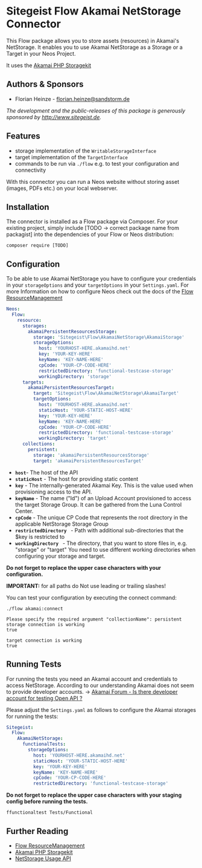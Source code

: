# Sitegeist Flow Akamai NetStorage Connector

This Flow package allows you to store assets (resources) in Akamai's NetStorage. It enables you to use Akamai NetStorage 
as a Storage or a Target in your Neos Project.

It uses the [Akamai PHP Storagekit](https://github.com/akamai/NetStorageKit-PHP)

## Authors & Sponsors

* Florian Heinze - florian.heinze@sandstorm.de

*The development and the public-releases of this package is generously sponsored by http://www.sitegeist.de.*

## Features

* storage implementation of the `WritableStorageInterface`
* target implementation of the `TargetInterface` 
* commands to be run via `./flow` e.g. to test your configuration and connectivity

With this connector you can run a Neos website without storing asset (images, PDFs etc.) on your local webserver.

## Installation

The connector is installed as a Flow package via Composer. For your existing project, simply include [TODO -> correct package name from packagist] 
into the dependencies of your Flow or Neos distribution:

`composer require [TODO]`

## Configuration

To be able to use Akamai NetStorage you have to configure your credentials in your `storageOptions` and your `targetOptions` 
in your `Settings.yaml`. For more Information on how to configure Neos check out the docs of the 
[Flow ResourceManagement](https://flowframework.readthedocs.io/en/stable/TheDefinitiveGuide/PartIII/ResourceManagement.html)

```yaml
Neos:
  Flow:
    resource:
      storages:
        akamaiPersistentResourcesStorage:
          storage: 'Sitegeist\Flow\AkamaiNetStorage\AkamaiStorage'
          storageOptions:
            host: 'YOURHOST-HERE.akamaihd.net'
            key: 'YOUR-KEY-HERE'
            keyName: 'KEY-NAME-HERE'
            cpCode: 'YOUR-CP-CODE-HERE'
            restrictedDirectory: 'functional-testcase-storage'
            workingDirectory: 'storage'
      targets:
        akamaiPersistentResourcesTarget:
          target: 'Sitegeist\Flow\AkamaiNetStorage\AkamaiTarget'
          targetOptions:
            host: 'YOURHOST-HERE.akamaihd.net'
            staticHost: 'YOUR-STATIC-HOST-HERE'
            key: 'YOUR-KEY-HERE'
            keyName: 'KEY-NAME-HERE'
            cpCode: 'YOUR-CP-CODE-HERE'
            restrictedDirectory: 'functional-testcase-storage'
            workingDirectory: 'target'
      collections:
        persistent:
          storage: 'akamaiPersistentResourcesStorage'
          target: 'akamaiPersistentResourcesTarget'
```

* **`host`**- The host of the API
* **`staticHost`** - The host for providing static content
* **`key`** - The internally-generated Akamai Key. This is the value used when provisioning access to the API.
* **`keyName`** - The name ("Id") of an Upload Account provisioned to access the target Storage Group. 
It can be gathered from the Luna Control Center.
* **`cpCode`** - The unique CP Code that represents the root directory in the applicable NetStorage Storage Group
* **`restrictedDirectory `** - Path with additional sub-directories that the $key is restricted to
* **`workingDirectory `** - The directory, that you want to store files in, e.g. "storage" or "target" 
You need to use different working directories when configuring your storage and target.

**Do not forget to replace the upper case characters with your configuration.**

**IMPORTANT:** for all paths do Not use leading or trailing slashes!

You can test your configuration by executing the connect command:

`./flow akamai:connect`

```
Please specify the required argument "collectionName": persistent
storage connection is working
true

target connection is working
true
```

## Running Tests

For running the tests you need an Akamai account and credentials to access NetStorage. According to our understanding 
Akamai does not seem to provide developer accounts. -> [Akamai Forum - Is there developer account for testing Open API ?](https://community.akamai.com/customers/s/question/0D50f00005RtrCZCAZ/is-there-developer-account-for-testing-open-api-?language=en_US)


Please adjust the `Settings.yaml` as follows to configure the Akamai storages for running the tests:

```yaml
Sitegeist:
  Flow:
    AkamaiNetStorage:
      functionalTests:
        storageOptions:
          host: 'YOURHOST-HERE.akamaihd.net'
          staticHost: 'YOUR-STATIC-HOST-HERE'
          key: 'YOUR-KEY-HERE'
          keyName: 'KEY-NAME-HERE'
          cpCode: 'YOUR-CP-CODE-HERE'
          restrictedDirectory: 'functional-testcase-storage'
```

**Do not forget to replace the upper case characters with your staging config before running the tests.**

`ffunctionaltest Tests/Functional`

## Further Reading

* [Flow ResourceManagement](https://flowframework.readthedocs.io/en/stable/TheDefinitiveGuide/PartIII/ResourceManagement.html)
* [Akamai PHP Storagekit](https://github.com/akamai/NetStorageKit-PHP)
* [NetStorage Usage API](https://learn.akamai.com/en-us/webhelp/netstorage/netstorage-http-api-developer-guide/GUID-22B017EE-DD73-4099-B96D-B5FD91E1ED98.html)



